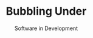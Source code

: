 ---
title: Bubbling Under
subtitle: Software in Development
order:
    - funkwhale
    - lemmy
    - carnet
    - mobilizon
    - translation-projects
    - scuttlebutt
aliases:
    - /bubbling-under/
    - /lists/wip/
    - /list/wip/
    - /wip/
featured: true
---